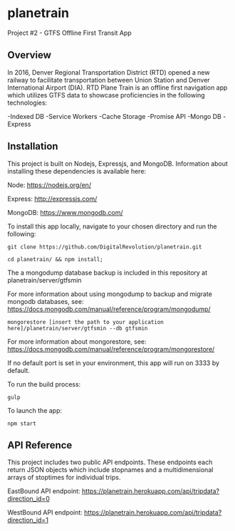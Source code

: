 # planetrain
Project #2 - GTFS Offline First Transit App

## Overview

In 2016, Denver Regional Transportation District (RTD) opened a new railway to facilitate transportation between Union Station and Denver International Airport (DIA). RTD Plane Train is an offline first navigation app which utilizes GTFS data to showcase proficiencies in the following technologies:

-Indexed DB
-Service Workers
-Cache Storage
-Promise API
-Mongo DB
-Express


## Installation

This project is built on Nodejs, Expressjs, and MongoDB. Information about installing these dependencies is available here: 

Node: https://nodejs.org/en/

Express: http://expressjs.com/

MongoDB: https://www.mongodb.com/

To install this app locally, navigate to your chosen directory and run the following: 

`git clone https://github.com/DigitalRevolution/planetrain.git`

`cd planetrain/ && npm install;`

The a mongodump database backup is included in this repository at  planetrain/server/gtfsmin

For more information about using mongodump to backup and migrate mongodb databases, see: https://docs.mongodb.com/manual/reference/program/mongodump/

`mongorestore [insert the path to your application here]/planetrain/server/gtfsmin --db gtfsmin`

For more information about mongorestore, see: https://docs.mongodb.com/manual/reference/program/mongorestore/

If no default port is set in your environment, this app will run on 3333 by default. 

To run the build process: 

`gulp`

To launch the app: 

`npm start`

## API Reference

This project includes two public API endpoints. These endpoints each return JSON objects which include stopnames and a multidimensional arrays of stoptimes for individual trips. 

EastBound API endpoint: https://planetrain.herokuapp.com/api/tripdata?direction_id=0

WestBound API endpoint: https://planetrain.herokuapp.com/api/tripdata?direction_id=1
